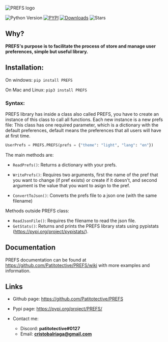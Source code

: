 ![PREFS logo](https://github.com/Patitotective/PREFS/blob/main/Images/logo1.png?raw=true)

![Python Version](https://img.shields.io/pypi/pyversions/prefs)
[![PYPI](https://img.shields.io/pypi/v/prefs)](https://pypi.org/project/prefs/)
[![Downloads](https://pepy.tech/badge/prefs)](https://pepy.tech/project/prefs)
![Stars](https://img.shields.io/github/stars/patitotective/prefs)

## Why?

**PREFS's purpose is to facilitate the process of store and manage user preferences, simple but useful library.**

## Installation:

On windows:
`pip install PREFS`

On Mac and Linux:
`pip3 install PREFS`

### Syntax:

PREFS library has inside a class also called PREFS, you have to create an instance of this class to call all functions. Each new instance is a new prefs file:
This class has one required parameter, which is a dictionary with the default preferences, default means the preferences that all users will have at first time.

```Python
UserPrefs = PREFS.PREFS(prefs = {"theme": "light", "lang": "en"})
```

The main methods are:

-   `ReadPrefs()`: Returns a dictionary with your prefs.

-   `WritePrefs()`: Requires two arguments, first the name of the pref that you want to change (if pref exists) or create if it doesn't, and second argument is the value that you want to asign to the pref.

-   `ConvertToJson()`: Converts the prefs file to a json one (with the same filename)

Methods outside PREFS class:

-   `ReadJsonFile()`: Requires the filename to read the json file.
-   `GetStats()`: Returns and prints the PREFS library stats using pypistats (https://pypi.org/project/pypistats/).

## Documentation

PREFS documentation can be found at https://github.com/Patitotective/PREFS/wiki with more examples and information.

## Links

-   Github page: https://github.com/Patitotective/PREFS
-   Pypi page: https://pypi.org/project/PREFS/

-   Contact me:
    -   Discord: **patitotective#0127**
    -   Email: **cristobalriaga@gmail.com**
